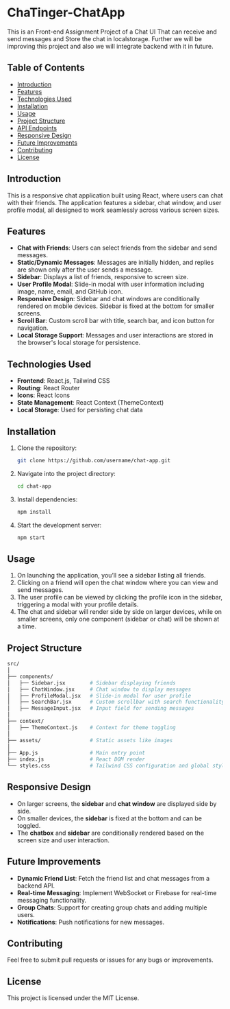 # ChaTinger-ChatApp
This is an Front-end Assignment Project of a Chat UI That can receive and send messages and Store the chat in localstorage. Further we will be improving this project and also we will integrate backend with it in future. 

## Table of Contents
- [Introduction](#introduction)
- [Features](#features)
- [Technologies Used](#technologies-used)
- [Installation](#installation)
- [Usage](#usage)
- [Project Structure](#project-structure)
- [API Endpoints](#api-endpoints)
- [Responsive Design](#responsive-design)
- [Future Improvements](#future-improvements)
- [Contributing](#contributing)
- [License](#license)

## Introduction
This is a responsive chat application built using React, where users can chat with their friends. The application features a sidebar, chat window, and user profile modal, all designed to work seamlessly across various screen sizes.

## Features
- **Chat with Friends**: Users can select friends from the sidebar and send messages.
- **Static/Dynamic Messages**: Messages are initially hidden, and replies are shown only after the user sends a message.
- **Sidebar**: Displays a list of friends, responsive to screen size.
- **User Profile Modal**: Slide-in modal with user information including image, name, email, and GitHub icon.
- **Responsive Design**: Sidebar and chat windows are conditionally rendered on mobile devices. Sidebar is fixed at the bottom for smaller screens.
- **Scroll Bar**: Custom scroll bar with title, search bar, and icon button for navigation.
- **Local Storage Support**: Messages and user interactions are stored in the browser's local storage for persistence.

## Technologies Used
- **Frontend**: React.js, Tailwind CSS
- **Routing**: React Router
- **Icons**: React Icons
- **State Management**: React Context (ThemeContext)
- **Local Storage**: Used for persisting chat data

## Installation
1. Clone the repository:
    ```bash
    git clone https://github.com/username/chat-app.git
    ```
2. Navigate into the project directory:
    ```bash
    cd chat-app
    ```
3. Install dependencies:
    ```bash
    npm install
    ```
4. Start the development server:
    ```bash
    npm start
    ```

## Usage
1. On launching the application, you’ll see a sidebar listing all friends.
2. Clicking on a friend will open the chat window where you can view and send messages.
3. The user profile can be viewed by clicking the profile icon in the sidebar, triggering a modal with your profile details.
4. The chat and sidebar will render side by side on larger devices, while on smaller screens, only one component (sidebar or chat) will be shown at a time.

## Project Structure
```bash
src/
│
├── components/
│   ├── Sidebar.jsx        # Sidebar displaying friends
│   ├── ChatWindow.jsx     # Chat window to display messages
│   ├── ProfileModal.jsx   # Slide-in modal for user profile
│   ├── SearchBar.jsx      # Custom scrollbar with search functionality
│   ├── MessageInput.jsx   # Input field for sending messages
│
├── context/
│   ├── ThemeContext.js    # Context for theme toggling
│
├── assets/                # Static assets like images
│
├── App.js                 # Main entry point
├── index.js               # React DOM render
└── styles.css             # Tailwind CSS configuration and global styles
```

## Responsive Design
- On larger screens, the **sidebar** and **chat window** are displayed side by side.
- On smaller devices, the **sidebar** is fixed at the bottom and can be toggled.
- The **chatbox** and **sidebar** are conditionally rendered based on the screen size and user interaction.
  
## Future Improvements
- **Dynamic Friend List**: Fetch the friend list and chat messages from a backend API.
- **Real-time Messaging**: Implement WebSocket or Firebase for real-time messaging functionality.
- **Group Chats**: Support for creating group chats and adding multiple users.
- **Notifications**: Push notifications for new messages.

## Contributing
Feel free to submit pull requests or issues for any bugs or improvements.

## License
This project is licensed under the MIT License.

